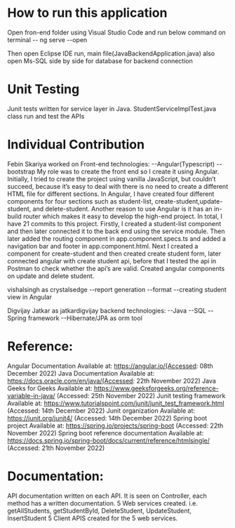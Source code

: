 # How to run this application

Open fron-end folder using Visual Studio Code and run below command on terminal
-- ng serve --open

Then open Eclipse IDE run, main file(JavaBackendApplication.java)
also open Ms-SQL side by side for database for backend connection

# Unit Testing

Junit tests written for service layer in Java.
StudentServiceImplTest.java class run and test the APIs

# Individual Contribution

Febin Skariya worked on Front-end technologies:
--Angular(Typescript)
--bootstrap
My role was to create the front end so I create it using Angular. Initially, I tried to create the project using vanilla JavaScript, but couldn’t succeed, because it’s easy to deal with there is no need to create a different HTML file for different sections. In Angular, I have created four different components for four sections such as student-list, create-student,update-student, and delete-student. Another reason to use Angular is it has an in-build router which makes it easy to develop the high-end project. In total, I have 21 commits to this project. Firstly, I created a student-list component and then later connected it to the back end using the service module. Then later added the routing component in app.component.specs.ts and added a navigation bar and footer in app.component.html. Next I created a component for create-student and then created create student form, later connected angular with create student api, before that I tested the api in Postman to check whether the api’s are valid. Created angular components on update and delete student.

vishalsingh as crystalsedge
--report generation
--format
--creating student view in Angular


Digvijay Jatkar as jatkardigvijay
backend technologies:
--Java
--SQL
--Spring framework
--Hibernate/JPA as orm tool


# Reference:
Angular Documentation Available at: https://angular.io/(Accessed: 08th December 2022)
Java Documentation Available at: https://docs.oracle.com/en/java/(Accessed: 22th November 2022)
Java Geeks for Geeks Available at: https://www.geeksforgeeks.org/reference-variable-in-java/ (Accessed: 25th November 2022)
Junit testing framework Available at: https://www.tutorialspoint.com/junit/junit_test_framework.html (Accessed: 14th December 2022)
Junit organization Available at: https://junit.org/junit4/ (Accessed: 14th December 2022)
Spring boot project Available at: https://spring.io/projects/spring-boot (Accessed: 22th November 2022)
Spring boot reference documentation Available at: https://docs.spring.io/spring-boot/docs/current/reference/htmlsingle/ (Accessed: 21th November 2022)

# Documentation:
API documentation written on each API. It is seen on Controller, each method has a written documentation.
5 Web services created. i.e. getAllStudents, getStudentById, DeleteStudent, UpdateStudent, InsertStudent
5 Client APIS created for the 5 web services.

